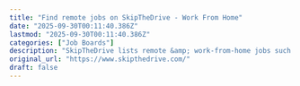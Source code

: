 ```yaml
---
title: "Find remote jobs on SkipTheDrive - Work From Home"
date: "2025-09-30T00:11:40.386Z"
lastmod: "2025-09-30T00:11:40.386Z"
categories: ["Job Boards"]
description: "SkipTheDrive lists remote &amp; work-from-home jobs such as customer service, accounting, development and many more. Find entry-level and part-time jobs too!"
original_url: "https://www.skipthedrive.com/"
draft: false
---
```

